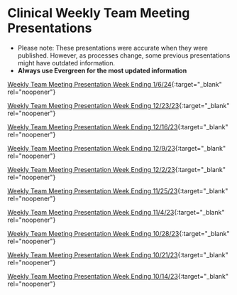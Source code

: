 # Clinical Weekly Team Meeting Presentations

- Please note: These presentations were accurate when they were published. However, as processes change, some previous presentations might have outdated information.
- **Always use Evergreen for the most updated information**


[Weekly Team Meeting Presentation Week Ending 1/6/24](https://mygainwell-my.sharepoint.com/:p:/g/personal/emily_reinhart_gainwelltechnologies_com/EUaPC6eGZGxMpyoB1hyywZsBxYz2mboiRRONtPlvLWpshg?e=fbDWZw){:target="_blank" rel="noopener"}

[Weekly Team Meeting Presentation Week Ending 12/23/23](https://mygainwell-my.sharepoint.com/:p:/g/personal/emily_reinhart_gainwelltechnologies_com/Eb_oUHpB7TRBiyrPlIRZJzAB06PYtqrODvA8WjiUMx0lbw?e=1oBReu){:target="_blank" rel="noopener"}

[Weekly Team Meeting Presentation Week Ending 12/16/23](https://mygainwell-my.sharepoint.com/:p:/g/personal/emily_reinhart_gainwelltechnologies_com/EZtG4uF6AppBntCxmJEGuzIBFJ_oSuHGguxkiS8tZPwB5A?e=1tm2R3){:target="_blank" rel="noopener"}

[Weekly Team Meeting Presentation Week Ending 12/9/23](https://mygainwell-my.sharepoint.com/:p:/g/personal/emily_reinhart_gainwelltechnologies_com/EYaYXC0WsZxFmo7tSbklm7MBGZK2prqH_SkTttjkIcik4w?e=8szbBx){:target="_blank" rel="noopener"}

[Weekly Team Meeting Presentation Week Ending 12/2/23](https://mygainwell.sharepoint.com/:p:/t/OHSupervisorsandSr.Techs/EUqkAeMTifJIhwcAtzQOztwBj622Gy1tF1elJ9o07dBsUg?e=btLFnB){:target="_blank" rel="noopener"}

[Weekly Team Meeting Presentation Week Ending 11/25/23](https://mygainwell.sharepoint.com/:p:/t/OHSupervisorsandSr.Techs/EUc9L2G3DyJMmR-Q22heibwBSRhjKgD5IuaxxusOkzY8Ug?e=wTWDKk){:target="_blank" rel="noopener"}

[Weekly Team Meeting Presentation Week Ending 11/4/23](https://mygainwell.sharepoint.com/:p:/t/OHSupervisorsandSr.Techs/Ea06ZVoBkbBFoQMyjo6oS3sB3r4zl1Pc6zuJOXG0G02x7g?e=rp3eu8){:target="_blank" rel="noopener"}

[Weekly Team Meeting Presentation Week Ending 10/28/23](https://mygainwell.sharepoint.com/:p:/t/OHSupervisorsandSr.Techs/EViY_pUGtI9Irjp5oCY5Gs8BDz1SfkD4dnS90MwOYt2W4A?e=VOLe7J){:target="_blank" rel="noopener"}

[Weekly Team Meeting Presentation Week Ending 10/21/23](https://mygainwell.sharepoint.com/:p:/r/teams/OHSupervisorsandSr.Techs/Shared%20Documents/General/Weekly%20Team%20Meeting%20Powerpoints/Previous%20Weekly%20Powerpoints/Shared%20Team%20Meeting%20Week%20Ending%2010.21.pptx?d=w11965c14453e4c49a86507fbfd725713&csf=1&web=1&e=hHywbP){:target="_blank" rel="noopener"}

[Weekly Team Meeting Presentation Week Ending 10/14/23](https://mygainwell.sharepoint.com/:p:/t/SPBMPAOperations/EaHLc8sVLpBLhs3NntWPaI8BGmXAnhL2kxo7VMiu1XfcNQ?e=0gFpAI){:target="_blank" rel="noopener"}






